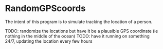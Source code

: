 # RandomGPScoords
 The intent of this program is to simulate tracking the location of a person.

 TODO: randomize the locations but have it be a plausible GPS coordinate (ie nothing in the middle of the ocean)
 TODO: have it running on something 24/7, updating the location every few hours